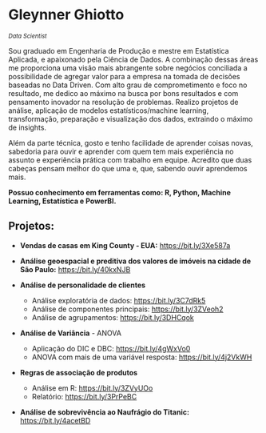# Gleynner Ghiotto
<sub>*Data Scientist*</sub>

Sou graduado em Engenharia de Produção e mestre em Estatística Aplicada, e apaixonado pela Ciência de Dados. A combinação dessas áreas me proporciona uma visão mais abrangente sobre negócios conciliada a possibilidade de agregar valor para a empresa na tomada de decisões baseadas no Data Driven. Com alto grau de comprometimento e foco no resultado, me dedico ao máximo na busca por bons resultados e com pensamento inovador na resolução de problemas. Realizo projetos de análise, aplicação de modelos estatísticos/machine learning, transformação, preparação e visualização dos dados, extraindo o máximo de insights.

Além da parte técnica, gosto e tenho facilidade de aprender coisas novas, sabedoria para ouvir e aprender com quem tem mais experiência no assunto e experiência prática com trabalho em equipe. Acredito que duas cabeças pensam melhor do que uma e, que, sabendo ouvir aprendemos mais.


**Possuo conhecimento em ferramentas como: R, Python, Machine Learning, Estatística e PowerBI.**
<br>

## Projetos:

- **Vendas de casas em King County - EUA:** <https://bit.ly/3Xe587a>

- **Análise geoespacial e preditiva dos valores de imóveis na cidade de São Paulo:** <https://bit.ly/40kxNJB>

- **Análise de personalidade de clientes** 
  -  Análise exploratória de dados: <https://bit.ly/3C7dRk5>
  -  Análise de componentes principais: <https://bit.ly/3ZVeoh2>
  -  Análise de agrupamentos: <https://bit.ly/3DHCqok>
 
- **Análise de Variância** - ANOVA
  - Aplicação do DIC e DBC: <https://bit.ly/4gWxVo0>
  - ANOVA com mais de uma variável resposta: <https://bit.ly/4j2VkWH> 

- **Regras de associação de produtos**
  - Análise em R: <https://bit.ly/3ZVyUOo>
  - Relatório: <https://bit.ly/3PrPeBC>   

- **Análise de sobrevivência ao Naufrágio do Titanic:** <https://bit.ly/4acetBD>

